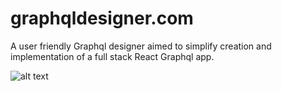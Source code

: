 # graphqldesigner.com
A user friendly Graphql designer aimed to simplify creation and implementation of a full stack React Graphql app.

![alt text](https://github.com/cs-dumbledore/graphqldesigner.com/master/public/images/wireframe.png)